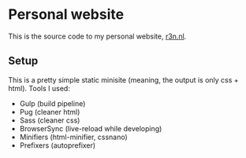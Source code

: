 # Personal website

This is the source code to my personal website, [r3n.nl](https://r3n.nl).

## Setup

This is a pretty simple static minisite (meaning, the output is only css + html). Tools I used:

- Gulp (build pipeline)
- Pug (cleaner html)
- Sass (cleaner css)
- BrowserSync (live-reload while developing)
- Minifiers (html-minifier, cssnano)
- Prefixers (autoprefixer)
